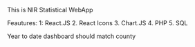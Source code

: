 This is NIR Statistical WebApp

Feautures:
1: React.JS 2. React Icons 3. Chart.JS 4. PHP 5. SQL

Year to date
dashboard should match county
